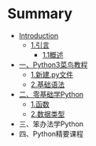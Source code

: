 # Summary

* [Introduction](README.md)
  * [1.引言](1yin-yan.md)
    * [1.1概述](1yin-yan/11gai-shu.md)
* [一、Python3菜鸟教程](chapter1.md)
  * [1.新建.py文件](chapter1/1xin-5efa-py-wen-jian.md)
  * [2.基础语法](chapter1/2ji-chu-yu-fa.md)
* [二、零基础学Python](er-3001-ling-ji-chu-xue-python.md)
  * [1.函数](er-3001-ling-ji-chu-xue-python/1han-shu.md)
  * [2.数据类型](er-3001-ling-ji-chu-xue-python/2shu-ju-lei-xing.md)
* 三、笨办法学Python
* 四、Python精要课程

